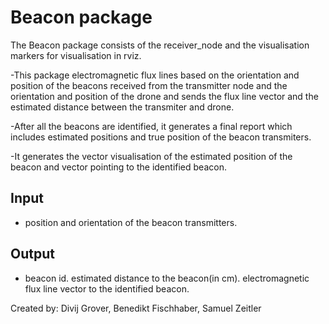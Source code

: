 # Beacon package

The Beacon package consists of the receiver_node and the visualisation markers for visualisation in rviz.

-This package electromagnetic flux lines based on the orientation and position of the beacons received from the transmitter node and
the orientation and position of the drone and sends the flux line vector and the estimated distance between the transmiter and drone.

-After all the beacons are identified, it generates a final report which includes estimated positions and true position of the beacon transmiters.

-It generates the vector visualisation of the estimated position of the beacon and vector pointing to the identified beacon.


## Input
- position and orientation of the beacon transmitters.

## Output
- beacon id.
  estimated distance to the beacon(in cm).
  electromagnetic flux line vector to the identified beacon.

Created by: Divij Grover, Benedikt Fischhaber, Samuel Zeitler
